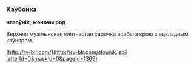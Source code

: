 ### Каўбойка
**назоўнік, жаночы род**

Верхняя мужчынская клятчастая сарочка асобага крою з адкладным каўняром.

<a rel="author">[http://rv-blr.com/](http://rv-blr.com/slounik.jsp?letterId=0&maskId=0&pageId=1369)</a>
